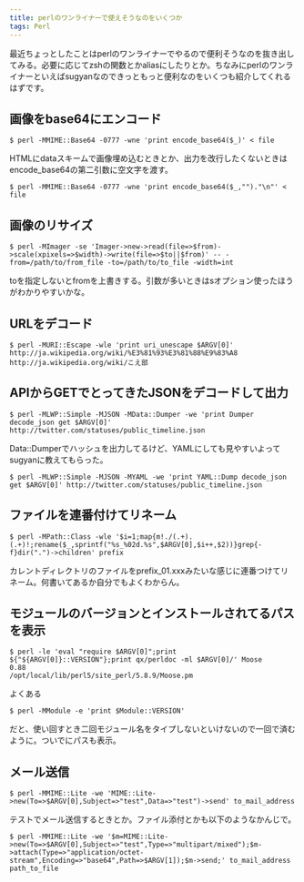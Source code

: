 ```yaml
---
title: perlのワンライナーで使えそうなのをいくつか
tags: Perl
---
```


最近ちょっとしたことはperlのワンライナーでやるので便利そうなのを抜き出してみる。必要に応じてzshの関数とかaliasにしたりとか。ちなみにperlのワンライナーといえばsugyanなのできっともっと便利なのをいくつも紹介してくれるはずです。

画像をbase64にエンコード
---------------------------

    $ perl -MMIME::Base64 -0777 -wne 'print encode_base64($_)' < file

HTMLにdataスキームで画像埋め込むときとか、出力を改行したくないときはencode_base64の第二引数に空文字を渡す。

    $ perl -MMIME::Base64 -0777 -wne 'print encode_base64($_,"")."\n"' < file

画像のリサイズ
---------------------------

    $ perl -MImager -se 'Imager->new->read(file=>$from)->scale(xpixels=>$width)->write(file=>$to||$from)' -- -from=/path/to/from_file -to=/path/to/to_file -width=int

toを指定しないとfromを上書きする。引数が多いときはsオプション使ったほうがわかりやすいかな。

URLをデコード
---------------------------

    $ perl -MURI::Escape -wle 'print uri_unescape $ARGV[0]' http://ja.wikipedia.org/wiki/%E3%81%93%E3%81%88%E9%83%A8
    http://ja.wikipedia.org/wiki/こえ部

APIからGETでとってきたJSONをデコードして出力
---------------------------

    $ perl -MLWP::Simple -MJSON -MData::Dumper -we 'print Dumper decode_json get $ARGV[0]' http://twitter.com/statuses/public_timeline.json

Data::Dumperでハッシュを出力してるけど、YAMLにしても見やすいよってsugyanに教えてもらった。

    $ perl -MLWP::Simple -MJSON -MYAML -we 'print YAML::Dump decode_json get $ARGV[0]' http://twitter.com/statuses/public_timeline.json

ファイルを連番付けてリネーム
---------------------------

    $ perl -MPath::Class -wle '$i=1;map{m!./(.+).(.+)!;rename($_,sprintf("%s_%02d.%s",$ARGV[0],$i++,$2))}grep{-f}dir(".")->children' prefix

カレントディレクトリのファイルをprefix_01.xxxみたいな感じに連番つけてリネーム。何書いてあるか自分でもよくわからん。

モジュールのバージョンとインストールされてるパスを表示
---------------------------

    $ perl -le 'eval "require $ARGV[0]";print ${"${ARGV[0]}::VERSION"};print qx/perldoc -ml $ARGV[0]/' Moose
    0.88
    /opt/local/lib/perl5/site_perl/5.8.9/Moose.pm

よくある

    $ perl -MModule -e 'print $Module::VERSION'

だと、使い回すとき二回モジュール名をタイプしないといけないので一回で済むように。ついでにパスも表示。

メール送信
---------------------------

    $ perl -MMIME::Lite -we 'MIME::Lite->new(To=>$ARGV[0],Subject=>"test",Data=>"test")->send' to_mail_address

テストでメール送信するときとか。ファイル添付とかも以下のようなかんじで。

    $ perl -MMIME::Lite -we '$m=MIME::Lite->new(To=>$ARGV[0],Subject=>"test",Type=>"multipart/mixed");$m->attach(Type=>"application/octet-stream",Encoding=>"base64",Path=>$ARGV[1]);$m->send;' to_mail_address path_to_file
